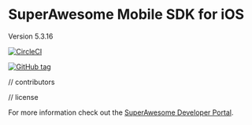 SuperAwesome Mobile SDK for iOS
===============================

Version 5.3.16

[![CircleCI](https://img.shields.io/circleci/project/github/RedSparr0w/node-csgo-parser.svg)](https://circleci.com/gh/SuperAwesomeLTD/sa-mobile-sdk-ios)

[![GitHub tag](https://img.shields.io/github/tag/strongloop/express.svg)](https://github.com/SuperAwesomeLTD/sa-mobile-sdk-ios)

// contributors

// license

For more information check out the [SuperAwesome Developer Portal](http://doc.superawesome.tv/sa-mobile-sdk-ios/latest/).
